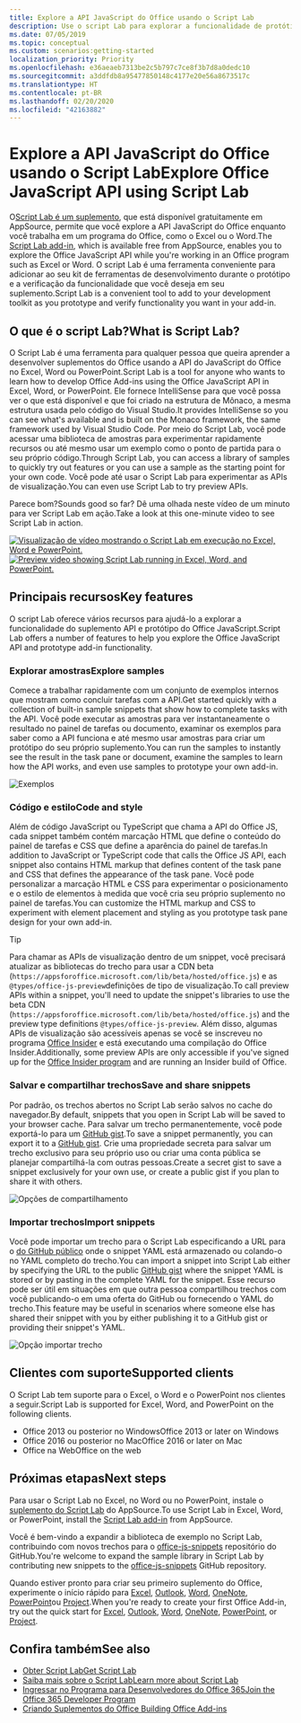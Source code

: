 ```yaml
---
title: Explore a API JavaScript do Office usando o Script Lab
description: Use o script Lab para explorar a funcionalidade de protótipo e a API do Office JS.
ms.date: 07/05/2019
ms.topic: conceptual
ms.custom: scenarios:getting-started
localization_priority: Priority
ms.openlocfilehash: e36aeaeb7313be2c5b797c7ce8f3b7d8a0dedc10
ms.sourcegitcommit: a3ddfdb8a95477850148c4177e20e56a8673517c
ms.translationtype: HT
ms.contentlocale: pt-BR
ms.lasthandoff: 02/20/2020
ms.locfileid: "42163882"
---
```

# <a name="explore-office-javascript-api-using-script-lab"></a><span data-ttu-id="c5365-103">Explore a API JavaScript do Office usando o Script Lab</span><span class="sxs-lookup"><span data-stu-id="c5365-103">Explore Office JavaScript API using Script Lab</span></span>

<span data-ttu-id="c5365-104">O[Script Lab é um suplemento](https://appsource.microsoft.com/product/office/WA104380862), que está disponível gratuitamente em AppSource, permite que você explore a API JavaScript do Office enquanto você trabalha em um programa do Office, como o Excel ou o Word.</span><span class="sxs-lookup"><span data-stu-id="c5365-104">The [Script Lab add-in](https://appsource.microsoft.com/product/office/WA104380862), which is available free from AppSource, enables you to explore the Office JavaScript API while you're working in an Office program such as Excel or Word.</span></span> <span data-ttu-id="c5365-105">O script Lab é uma ferramenta conveniente para adicionar ao seu kit de ferramentas de desenvolvimento durante o protótipo e a verificação da funcionalidade que você deseja em seu suplemento.</span><span class="sxs-lookup"><span data-stu-id="c5365-105">Script Lab is a convenient tool to add to your development toolkit as you prototype and verify functionality you want in your add-in.</span></span>

## <a name="what-is-script-lab"></a><span data-ttu-id="c5365-106">O que é o script Lab?</span><span class="sxs-lookup"><span data-stu-id="c5365-106">What is Script Lab?</span></span>

<span data-ttu-id="c5365-107">O Script Lab é uma ferramenta para qualquer pessoa que queira aprender a desenvolver suplementos do Office usando a API do JavaScript do Office no Excel, Word ou PowerPoint.</span><span class="sxs-lookup"><span data-stu-id="c5365-107">Script Lab is a tool for anyone who wants to learn how to develop Office Add-ins using the Office JavaScript API in Excel, Word, or PowerPoint.</span></span> <span data-ttu-id="c5365-108">Ele fornece IntelliSense para que você possa ver o que está disponível e que foi criado na estrutura de Mônaco, a mesma estrutura usada pelo código do Visual Studio.</span><span class="sxs-lookup"><span data-stu-id="c5365-108">It provides IntelliSense so you can see what's available and is built on the Monaco framework, the same framework used by Visual Studio Code.</span></span> <span data-ttu-id="c5365-109">Por meio do Script Lab, você pode acessar uma biblioteca de amostras para experimentar rapidamente recursos ou até mesmo usar um exemplo como o ponto de partida para o seu próprio código.</span><span class="sxs-lookup"><span data-stu-id="c5365-109">Through Script Lab, you can access a library of samples to quickly try out features or you can use a sample as the starting point for your own code.</span></span> <span data-ttu-id="c5365-110">Você pode até usar o Script Lab para experimentar as APIs de visualização.</span><span class="sxs-lookup"><span data-stu-id="c5365-110">You can even use Script Lab to try preview APIs.</span></span>

<span data-ttu-id="c5365-111">Parece bom?</span><span class="sxs-lookup"><span data-stu-id="c5365-111">Sounds good so far?</span></span> <span data-ttu-id="c5365-112">Dê uma olhada neste vídeo de um minuto para ver Script Lab em ação.</span><span class="sxs-lookup"><span data-stu-id="c5365-112">Take a look at this one-minute video to see Script Lab in action.</span></span>

<span data-ttu-id="c5365-113">[![Visualização de vídeo mostrando o Script Lab em execução no Excel, Word e PowerPoint.](../images/screenshot-wide-youtube.png 'Visualização de vídeo do Script Lab')](https://aka.ms/scriptlabvideo)</span><span class="sxs-lookup"><span data-stu-id="c5365-113">[![Preview video showing Script Lab running in Excel, Word, and PowerPoint.](../images/screenshot-wide-youtube.png 'Script Lab preview video')](https://aka.ms/scriptlabvideo)</span></span>

## <a name="key-features"></a><span data-ttu-id="c5365-114">Principais recursos</span><span class="sxs-lookup"><span data-stu-id="c5365-114">Key features</span></span>

<span data-ttu-id="c5365-115">O script Lab oferece vários recursos para ajudá-lo a explorar a funcionalidade do suplemento API e protótipo do Office JavaScript.</span><span class="sxs-lookup"><span data-stu-id="c5365-115">Script Lab offers a number of features to help you explore the Office JavaScript API and prototype add-in functionality.</span></span>

### <a name="explore-samples"></a><span data-ttu-id="c5365-116">Explorar amostras</span><span class="sxs-lookup"><span data-stu-id="c5365-116">Explore samples</span></span>

<span data-ttu-id="c5365-117">Comece a trabalhar rapidamente com um conjunto de exemplos internos que mostram como concluir tarefas com a API.</span><span class="sxs-lookup"><span data-stu-id="c5365-117">Get started quickly with a collection of built-in sample snippets that show how to complete tasks with the API.</span></span> <span data-ttu-id="c5365-118">Você pode executar as amostras para ver instantaneamente o resultado no painel de tarefas ou documento, examinar os exemplos para saber como a API funciona e até mesmo usar amostras para criar um protótipo do seu próprio suplemento.</span><span class="sxs-lookup"><span data-stu-id="c5365-118">You can run the samples to instantly see the result in the task pane or document, examine the samples to learn how the API works, and even use samples to prototype your own add-in.</span></span>

![Exemplos](../images/script-lab-samples.jpg)

### <a name="code-and-style"></a><span data-ttu-id="c5365-120">Código e estilo</span><span class="sxs-lookup"><span data-stu-id="c5365-120">Code and style</span></span>

<span data-ttu-id="c5365-121">Além de código JavaScript ou TypeScript que chama a API do Office JS, cada snippet também contém marcação HTML que define o conteúdo do painel de tarefas e CSS que define a aparência do painel de tarefas.</span><span class="sxs-lookup"><span data-stu-id="c5365-121">In addition to JavaScript or TypeScript code that calls the Office JS API, each snippet also contains HTML markup that defines content of the task pane and CSS that defines the appearance of the task pane.</span></span> <span data-ttu-id="c5365-122">Você pode personalizar a marcação HTML e CSS para experimentar o posicionamento e o estilo de elementos à medida que você cria seu próprio suplemento no painel de tarefas.</span><span class="sxs-lookup"><span data-stu-id="c5365-122">You can customize the HTML markup and CSS to experiment with element placement and styling as you prototype task pane design for your own add-in.</span></span>

> [!TIP]
> <span data-ttu-id="c5365-123">Para chamar as APIs de visualização dentro de um snippet, você precisará atualizar as bibliotecas do trecho para usar a CDN beta (`https://appsforoffice.microsoft.com/lib/beta/hosted/office.js`) e as `@types/office-js-preview`definições de tipo de visualização.</span><span class="sxs-lookup"><span data-stu-id="c5365-123">To call preview APIs within a snippet, you'll need to update the snippet's libraries to use the beta CDN (`https://appsforoffice.microsoft.com/lib/beta/hosted/office.js`) and the preview type definitions `@types/office-js-preview`.</span></span> <span data-ttu-id="c5365-124">Além disso, algumas APIs de visualização são acessíveis apenas se você se inscreveu no programa [Office Insider](https://products.office.com/office-insider) e está executando uma compilação do Office Insider.</span><span class="sxs-lookup"><span data-stu-id="c5365-124">Additionally, some preview APIs are only accessible if you've signed up for the [Office Insider program](https://products.office.com/office-insider) and are running an Insider build of Office.</span></span>

### <a name="save-and-share-snippets"></a><span data-ttu-id="c5365-125">Salvar e compartilhar trechos</span><span class="sxs-lookup"><span data-stu-id="c5365-125">Save and share snippets</span></span>

<span data-ttu-id="c5365-126">Por padrão, os trechos abertos no Script Lab serão salvos no cache do navegador.</span><span class="sxs-lookup"><span data-stu-id="c5365-126">By default, snippets that you open in Script Lab will be saved to your browser cache.</span></span> <span data-ttu-id="c5365-127">Para salvar um trecho permanentemente, você pode exportá-lo para um [GitHub gist](https://gist.github.com).</span><span class="sxs-lookup"><span data-stu-id="c5365-127">To save a snippet permanently, you can export it to a [GitHub gist](https://gist.github.com).</span></span> <span data-ttu-id="c5365-128">Crie uma propriedade secreta para salvar um trecho exclusivo para seu próprio uso ou criar uma conta pública se planejar compartilhá-la com outras pessoas.</span><span class="sxs-lookup"><span data-stu-id="c5365-128">Create a secret gist to save a snippet exclusively for your own use, or create a public gist if you plan to share it with others.</span></span>

![Opções de compartilhamento](../images/script-lab-share.jpg)

### <a name="import-snippets"></a><span data-ttu-id="c5365-130">Importar trechos</span><span class="sxs-lookup"><span data-stu-id="c5365-130">Import snippets</span></span>

<span data-ttu-id="c5365-131">Você pode importar um trecho para o Script Lab especificando a URL para o [do GitHub público](https://gist.github.com) onde o snippet YAML está armazenado ou colando-o no YAML completo do trecho.</span><span class="sxs-lookup"><span data-stu-id="c5365-131">You can import a snippet into Script Lab either by specifying the URL to the public [GitHub gist](https://gist.github.com) where the snippet YAML is stored or by pasting in the complete YAML for the snippet.</span></span> <span data-ttu-id="c5365-132">Esse recurso pode ser útil em situações em que outra pessoa compartilhou trechos com você publicando-o em uma oferta do GitHub ou fornecendo o YAML do trecho.</span><span class="sxs-lookup"><span data-stu-id="c5365-132">This feature may be useful in scenarios where someone else has shared their snippet with you by either publishing it to a GitHub gist or providing their snippet's YAML.</span></span>

![Opção importar trecho](../images/script-lab-import-snippet.jpg)

## <a name="supported-clients"></a><span data-ttu-id="c5365-134">Clientes com suporte</span><span class="sxs-lookup"><span data-stu-id="c5365-134">Supported clients</span></span>

<span data-ttu-id="c5365-135">O Script Lab tem suporte para o Excel, o Word e o PowerPoint nos clientes a seguir.</span><span class="sxs-lookup"><span data-stu-id="c5365-135">Script Lab is supported for Excel, Word, and PowerPoint on the following clients.</span></span>

- <span data-ttu-id="c5365-136">Office 2013 ou posterior no Windows</span><span class="sxs-lookup"><span data-stu-id="c5365-136">Office 2013 or later on Windows</span></span>
- <span data-ttu-id="c5365-137">Office 2016 ou posterior no Mac</span><span class="sxs-lookup"><span data-stu-id="c5365-137">Office 2016 or later on Mac</span></span>
- <span data-ttu-id="c5365-138">Office na Web</span><span class="sxs-lookup"><span data-stu-id="c5365-138">Office on the web</span></span>

## <a name="next-steps"></a><span data-ttu-id="c5365-139">Próximas etapas</span><span class="sxs-lookup"><span data-stu-id="c5365-139">Next steps</span></span>

<span data-ttu-id="c5365-140">Para usar o Script Lab no Excel, no Word ou no PowerPoint, instale o [suplemento do Script Lab](https://appsource.microsoft.com/product/office/WA104380862) do AppSource.</span><span class="sxs-lookup"><span data-stu-id="c5365-140">To use Script Lab in Excel, Word, or PowerPoint, install the [Script Lab add-in](https://appsource.microsoft.com/product/office/WA104380862) from AppSource.</span></span> 

<span data-ttu-id="c5365-141">Você é bem-vindo a expandir a biblioteca de exemplo no Script Lab, contribuindo com novos trechos para o [office-js-snippets](https://github.com/OfficeDev/office-js-snippets#office-js-snippets) repositório do GitHub.</span><span class="sxs-lookup"><span data-stu-id="c5365-141">You're welcome to expand the sample library in Script Lab by contributing new snippets to the [office-js-snippets](https://github.com/OfficeDev/office-js-snippets#office-js-snippets) GitHub repository.</span></span>

<span data-ttu-id="c5365-142">Quando estiver pronto para criar seu primeiro suplemento do Office, experimente o início rápido para [Excel](../quickstarts/excel-quickstart-jquery.md), [Outlook](../quickstarts/outlook-quickstart.md), [Word](../quickstarts/word-quickstart.md), [OneNote](../quickstarts/onenote-quickstart.md), [PowerPoint](../quickstarts/powerpoint-quickstart.md)ou [Project](../quickstarts/project-quickstart.md).</span><span class="sxs-lookup"><span data-stu-id="c5365-142">When you're ready to create your first Office Add-in, try out the quick start for [Excel](../quickstarts/excel-quickstart-jquery.md), [Outlook](../quickstarts/outlook-quickstart.md), [Word](../quickstarts/word-quickstart.md), [OneNote](../quickstarts/onenote-quickstart.md), [PowerPoint](../quickstarts/powerpoint-quickstart.md), or [Project](../quickstarts/project-quickstart.md).</span></span>

## <a name="see-also"></a><span data-ttu-id="c5365-143">Confira também</span><span class="sxs-lookup"><span data-stu-id="c5365-143">See also</span></span>

- [<span data-ttu-id="c5365-144">Obter Script Lab</span><span class="sxs-lookup"><span data-stu-id="c5365-144">Get Script Lab</span></span>](https://appsource.microsoft.com/product/office/WA104380862)
- [<span data-ttu-id="c5365-145">Saiba mais sobre o Script Lab</span><span class="sxs-lookup"><span data-stu-id="c5365-145">Learn more about Script Lab</span></span>](https://github.com/OfficeDev/script-lab#script-lab-a-microsoft-garage-project)
- [<span data-ttu-id="c5365-146">Ingressar no Programa para Desenvolvedores do Office 365</span><span class="sxs-lookup"><span data-stu-id="c5365-146">Join the Office 365 Developer Program</span></span>](https://developer.microsoft.com/office/dev-program)
- [<span data-ttu-id="c5365-147">Criando Suplementos do Office </span><span class="sxs-lookup"><span data-stu-id="c5365-147">Building Office Add-ins</span></span>](../overview/office-add-ins-fundamentals.md)
